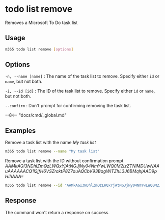 # todo list remove

Removes a Microsoft To Do task list

## Usage

```sh
m365 todo list remove [options]
```

## Options

`-n, --name [name]`
: The name of the task list to remove. Specify either `id` or `name`, but not both.

`-i, --id [id]`
: The ID of the task list to remove. Specify either `id` or `name`, but not both.

`--confirm`
: Don't prompt for confirming removing the task list.

--8<-- "docs/cmd/_global.md"

## Examples

Remove a task list with the name _My task list_

```sh
m365 todo list remove --name "My task list"
```

Remove a task list with the ID without confirmation prompt  _AAMkAGI3NDhlZmQzLWQxYjAtNGJjNy04NmYwLWQ0M2IzZTNlMDUwNAAuAAAAAACQ1l2jfH6VSZraktP8Z7auAQCbV93BagWITZhL3J6BMqhjAAD9pHIhAAA=_

```sh
m365 todo list remove --id "AAMkAGI3NDhlZmQzLWQxYjAtNGJjNy04NmYwLWQ0M2IzZTNlMDUwNAAuAAAAAACQ1l2jfH6VSZraktP8Z7auAQCbV93BagWITZhL3J6BMqhjAAD9pHIhAAA=" --confirm
```

## Response

The command won't return a response on success.

